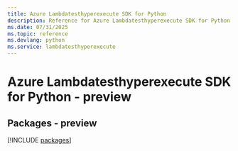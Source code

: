 ```yaml
---
title: Azure Lambdatesthyperexecute SDK for Python
description: Reference for Azure Lambdatesthyperexecute SDK for Python
ms.date: 07/31/2025
ms.topic: reference
ms.devlang: python
ms.service: lambdatesthyperexecute
---
```

# Azure Lambdatesthyperexecute SDK for Python - preview
## Packages - preview
[!INCLUDE [packages](lambdatesthyperexecute-index.md)]